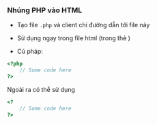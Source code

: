 
### Nhúng PHP vào HTML

- Tạo file `.php` và client chỉ đường dẫn tới file này

- Sử dụng ngay trong file html (trong thẻ <body>)

- Cú pháp:

```php
<?php
	// Some code here
?>
```

Ngoài ra có thể sử dụng

```php
<?
	// Some code here
?>
```
